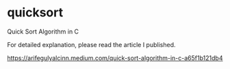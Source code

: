 # quicksort
Quick Sort Algorithm in C

For detailed explanation, please read the article I published.

https://arifegulyalcinn.medium.com/quick-sort-algorithm-in-c-a65f1b121db4
